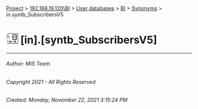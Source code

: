 #### 

[Project](../../../../index.md) > [192.168.19.120\\BI](../../../index.md) > [User databases](../../index.md) > [BI](../index.md) > [Synonyms](Synonyms.md) > in.syntb_SubscribersV5

# ![Synonyms](../../../../Images/Synonym32.png) [in].[syntb_SubscribersV5]

---

###### Author:  MIS Team

###### Copyright 2021 - All Rights Reserved

###### Created: Monday, November 22, 2021 3:15:24 PM

